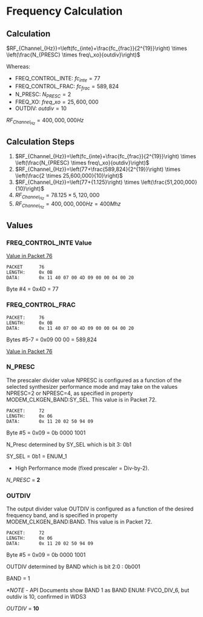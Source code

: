 # Frequency Calculation

## Calculation

$RF_{Channel_{Hz}}=\left(fc_{inte}+\frac{fc_{frac}}{2^{19}}\right) \times \left(\frac{N_{PRESC} \times freq\_xo}{outdiv}\right)$

Whereas:
- FREQ_CONTROL_INTE: $fc_{inte} = 77$
- FREQ_CONTROL_FRAC: $fc_{frac} = 589,824$
- N_PRESC: $N_{PRESC} = 2$
- FREQ_XO: $freq\_xo = 25,600,000$
- OUTDIV: $outdiv = 10$

$RF_{Channel_{Hz}}=400,000,000 Hz$

## Calculation Steps

1) $RF_{Channel_{Hz}}=\left(fc_{inte}+\frac{fc_{frac}}{2^{19}}\right) \times \left(\frac{N_{PRESC} \times freq\_xo}{outdiv}\right)$
2) $RF_{Channel_{Hz}}=\left(77+\frac{589,824}{2^{19}}\right) \times \left(\frac{2 \times 25,600,000}{10}\right)$
3) $RF_{Channel_{Hz}}=\left(77+{1.125}\right) \times \left(\frac{51,200,000}{10}\right)$
4) $RF_{Channel_{Hz}}=78.125 \times 5,120,000$
5) $RF_{Channel_{Hz}}=400,000,000 Hz = 400Mhz$


## Values
### FREQ_CONTROL_INTE Value


[Value in Packet 76](../pkts/pkt76.md#property-00---freq_control_inte)

```
PACKET      76
LENGTH:     0x 0B
DATA:       0x 11 40 07 00 4D 09 00 00 04 00 20
```

Byte #4 = 0x4D = 77

### FREQ_CONTROL_FRAC

```
PACKET:     76
LENGTH:     0x 0B
DATA:       0x 11 40 07 00 4D 09 00 00 04 00 20
```

Bytes #5-7 = 0x09 00 00 = 589,824

[Value in Packet 76](../pkts/pkt76.md#property-0103---freq_control_frac)

### N_PRESC

The prescaler divider value NPRESC is configured as a function of the selected synthesizer performance mode and may take on the values NPRESC=2 or NPRESC=4, as specified in property MODEM_CLKGEN_BAND:SY_SEL. This value is in Packet 72.

```
PACKET:     72
LENGTH:     0x 06
DATA:       0x 11 20 02 50 94 09
```
Byte #5 = 0x09 = 0b 0000 1001

N_Presc determined by SY_SEL which is bit 3: 0b1

SY_SEL = 0b1 = ENUM_1
- High Performance mode (fixed prescaler = Div-by-2).

*N_PRESC* = **2**

### OUTDIV

The output divider value OUTDIV is configured as a function of the desired frequency band, and is specified in property MODEM_CLKGEN_BAND:BAND. This value is in Packet 72.

```
PACKET:     72
LENGTH:     0x 06
DATA:       0x 11 20 02 50 94 09
```
Byte #5 = 0x09 = 0b 0000 1001

OUTDIV determined by BAND which is bit 2:0 : 0b001

BAND = 1

*\*NOTE* - API Documents show BAND 1 as BAND ENUM: FVCO_DIV_6, but outdiv is 10, confirmed in WDS3

*OUTDIV* = **10**